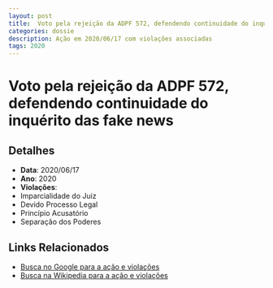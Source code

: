 ```yaml
---
layout: post
title:  Voto pela rejeição da ADPF 572, defendendo continuidade do inquérito das fake news
categories: dossie
description: Ação em 2020/06/17 com violações associadas
tags: 2020
---
```


# Voto pela rejeição da ADPF 572, defendendo continuidade do inquérito das fake news

## Detalhes
- **Data**: 2020/06/17
- **Ano**: 2020
- **Violações**:
- Imparcialidade do Juiz
- Devido Processo Legal
- Princípio Acusatório
- Separação dos Poderes

## Links Relacionados
- [Busca no Google para a ação e violações](https://www.google.com/search?q=%22Alexandre%20de%20Moraes%22%20Voto%20pela%20rejei%C3%A7%C3%A3o%20da%20ADPF%20572%2C%20defendendo%20continuidade%20do%20inqu%C3%A9rito%20das%20fake%20news%20Imparcialidade%20do%20Juiz%20Devido%20Processo%20Legal%20Princ%C3%ADpio%20Acusat%C3%B3rio%20Separa%C3%A7%C3%A3o%20dos%20Poderes%202020)
- [Busca na Wikipedia para a ação e violações](https://en.wikipedia.org/w/index.php?search=%22Alexandre%20de%20Moraes%22%20Voto%20pela%20rejei%C3%A7%C3%A3o%20da%20ADPF%20572%2C%20defendendo%20continuidade%20do%20inqu%C3%A9rito%20das%20fake%20news%20Imparcialidade%20do%20Juiz%20Devido%20Processo%20Legal%20Princ%C3%ADpio%20Acusat%C3%B3rio%20Separa%C3%A7%C3%A3o%20dos%20Poderes%202020)
